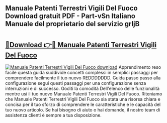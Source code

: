 ## Manuale Patenti Terrestri Vigili Del Fuoco Download gratuit PDF - Part-vSn Italiano Manuale del proprietario del servizio grljB

# <h2><a href="http://df9qr3x.blite.top/?on=Manuale+Patenti+Terrestri+Vigili+Del+Fuoco">🔗Download 👉🔴 Manuale Patenti Terrestri Vigili Del Fuoco</a></h2>

[![Manuale Patenti Terrestri Vigili Del Fuoco download](https://i.imgur.com/lujVjoI.png)](http://df9qr3x.blite.top/?on=Manuale+Patenti+Terrestri+Vigili+Del+Fuoco)
Apprendimento reso facile questa guida suddivide concetti complessi in semplici passaggi per comprendere facilmente il tuo nuovo REDDDDDDD. Guida passo passo alla configurazione segui questi passaggi per una configurazione senza interruzioni e di successo. Goditi la comodità Dell'elenco delle funzionalità mentre usi il tuo nuovo Manuale Patenti Terrestri Vigili Del Fuoco. Riteniamo che Manuale Patenti Terrestri Vigili Del Fuoco sia stata una risorsa chiara e concisa per il tuo sforzo di comprendere le caratteristiche e le capacità del tuo nuovo articolo. Se hai bisogno di aiuto o hai domande, il nostro team di assistenza clienti è sempre a tua disposizione.
